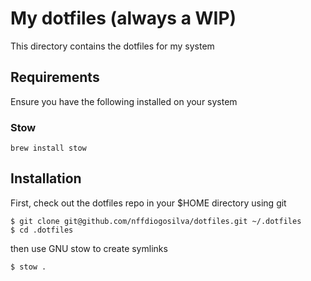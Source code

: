 # My dotfiles (always a WIP)

This directory contains the dotfiles for my system

## Requirements

Ensure you have the following installed on your system


### Stow

```
brew install stow
```

## Installation

First, check out the dotfiles repo in your $HOME directory using git

```
$ git clone git@github.com/nffdiogosilva/dotfiles.git ~/.dotfiles
$ cd .dotfiles
```

then use GNU stow to create symlinks

```
$ stow .
```
